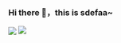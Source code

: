 ### Hi there 👋，this is sdefaa~

<p>
<img align="center" src="https://github-readme-stats.vercel.app/api?username=juliusyolo&show_icons=true&hide_title=true&hide_rank=true&hide=issues&count_private=false&disable_animations=true"/>
<img align="top" src="https://github-readme-stats.vercel.app/api/top-langs/?username=juliusyolo&layout=compact&langs_count=4&hide=javascript,html,css"/>
</p>
